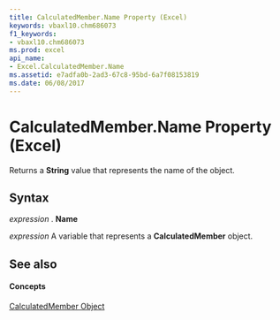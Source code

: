 ```yaml
---
title: CalculatedMember.Name Property (Excel)
keywords: vbaxl10.chm686073
f1_keywords:
- vbaxl10.chm686073
ms.prod: excel
api_name:
- Excel.CalculatedMember.Name
ms.assetid: e7adfa0b-2ad3-67c8-95bd-6a7f08153819
ms.date: 06/08/2017
---
```



# CalculatedMember.Name Property (Excel)

Returns a **String** value that represents the name of the object.


## Syntax

 _expression_ . **Name**

 _expression_ A variable that represents a **CalculatedMember** object.


## See also


#### Concepts


[CalculatedMember Object](calculatedmember-object-excel.md)

